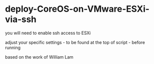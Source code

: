# deploy-CoreOS-on-VMware-ESXi-via-ssh

you will need to enable ssh access to ESXi

adjust your specific settings - to be found at the top of script - before running

based on the work of William Lam
